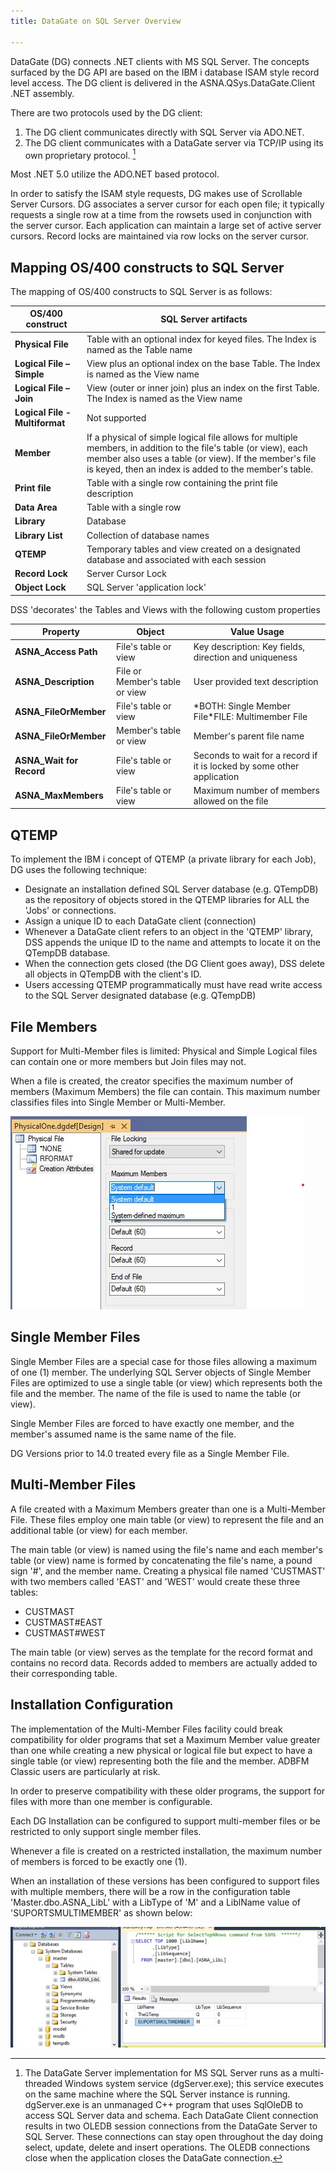 ```yaml
---
title: DataGate on SQL Server Overview

---
```


DataGate (DG) connects .NET clients with MS SQL Server.  The concepts surfaced by the DG API are based on the IBM i database ISAM style record level access. The DG client is delivered in the ASNA.QSys.DataGate.Client .NET assembly. 

There are two protocols used by the DG client:
1. The DG client communicates directly with SQL Server via ADO.NET.
2. The DG client communicates with a DataGate server via TCP/IP using its own proprietary protocol. [^1]

Most .NET 5.0 utilize the ADO.NET based protocol.

In order to satisfy the ISAM style requests, DG makes use of Scrollable Server Cursors. DG associates a server cursor for each open file; it typically requests a single row at a time from the rowsets used in conjunction with the server cursor.  Each application can maintain a large set of active server cursors.  Record locks are maintained via row locks on the server cursor.

## Mapping OS/400 constructs to SQL Server
The mapping of OS/400 constructs to SQL Server is as follows:

| **OS/400 construct** | **SQL Server artifacts** |
| --- | --- |
| **Physical File** | Table with an optional index for keyed files. The Index is named as the Table name |
| **Logical File – Simple** | View plus an optional index on the base Table. The Index is named as the View name |
| **Logical File – Join** | View (outer or inner join) plus an index on the first Table. The Index is named as the View name |
| **Logical File - Multiformat** | Not supported |
| **Member** | If a physical of simple logical file allows for multiple members, in addition to the file's table (or view), each member also uses a table (or view). If the member's file is keyed, then an index is added to the member's table. |
| **Print file** | Table with a single row containing the print file description |
| **Data Area** | Table with a single row |
| **Library** | Database |
| **Library List** | Collection of database names |
| **QTEMP** | Temporary tables and view created on a designated database and associated with each session |
| **Record Lock** | Server Cursor Lock |
| **Object Lock** | SQL Server 'application lock' |

DSS 'decorates' the Tables and Views with the following custom properties

| **Property** | **Object** | **Value Usage** |
| --- | --- | --- |
| **ASNA_Access Path** | File's table or view | Key description: Key fields, direction and uniqueness |
| **ASNA_Description** | File or Member's table or view | User provided text description |
| **ASNA_FileOrMember** | File's table or view | \*BOTH: Single Member File\*FILE: Multimember File |
| **ASNA_FileOrMember** | Member's table or view | Member's parent file name |
| **ASNA_Wait for Record** | File's table or view | Seconds to wait for a record if it is locked by some other application |
| **ASNA_MaxMembers** | File's table or view | Maximum number of members allowed on the file |

## QTEMP

To implement the IBM i concept of QTEMP (a private library for each Job), DG uses the following technique:

- Designate an installation defined SQL Server database (e.g. QTempDB) as the repository of objects stored in the QTEMP libraries for ALL the 'Jobs' or connections.
- Assign a unique ID to each DataGate client (connection)
- Whenever a DataGate client refers to an object in the 'QTEMP' library, DSS appends the unique ID to the name and attempts to locate it on the QTempDB database.
- When the connection gets closed (the DG Client goes away), DSS delete all objects in QTempDB with the client's ID.
- Users accessing QTEMP programmatically must have read write access to the SQL Server designated database (e.g. QTempDB)

## File Members
Support for Multi-Member files is limited: Physical and Simple Logical files can contain one or more members but Join files may not.

When a file is created, the creator specifies the maximum number of members (Maximum Members) the file can contain. This maximum number classifies files into Single Member or Multi-Member.

![maximum-members-setting](images/maximum-members-setting.jpg)

## Single Member Files

Single Member Files are a special case for those files allowing a maximum of one (1) member. The underlying SQL Server objects of Single Member Files are optimized to use a single table (or view) which represents both the file and the member. The name of the file is used to name the table (or view).

Single Member Files are forced to have exactly one member, and the member's assumed name is the same name of the file.

DG Versions prior to 14.0 treated every file as a Single Member File.

## Multi-Member Files

A file created with a Maximum Members greater than one is a Multi-Member File. These files employ one main table (or view) to represent the file and an additional table (or view) for each member.

The main table (or view) is named using the file's name and each member's table (or view) name is formed by concatenating the file's name, a pound sign '#', and the member name. Creating a physical file named 'CUSTMAST' with two members called 'EAST' and 'WEST' would create these three tables:

- CUSTMAST
- CUSTMAST#EAST
- CUSTMAST#WEST

The main table (or view) serves as the template for the record format and contains no record data. Records added to members are actually added to their corresponding table.

## Installation Configuration

The implementation of the Multi-Member Files facility could break compatibility for older programs that set a Maximum Member value greater than one while creating a new physical or logical file but expect to have a single table (or view) representing both the file and the member. ADBFM Classic users are particularly at risk.

In order to preserve compatibility with these older programs, the support for files with more than one member is configurable.

Each DG Installation can be configured to support multi-member files or be restricted to only support single member files.

Whenever a file is created on a restricted installation, the maximum number of members is forced to be exactly one (1).

When an installation of these versions has been configured to support files with multiple members, there will be a row in the configuration table 'Master.dbo.ASNA\_LibL' with a LibType of 'M' and a LiblName value of 'SUPORTSMULTIMEMBER' as shown below:

![System Value Supportsmultimember](images/system-value-supportsmultimember.jpg)

[^1]: The DataGate Server implementation for MS SQL Server runs as a multi-threaded Windows system service (dgServer.exe); this service executes on the same machine where the SQL Server instance is running.  dgServer.exe is an unmanaged C++ program that uses SqlOleDB to access SQL Server data and schema. Each DataGate Client connection results in two OLEDB session connections from the DataGate Server to SQL Server. These connections can stay open throughout the day doing select, update, delete and insert operations. The OLEDB connections close when the application closes the DataGate connection.
